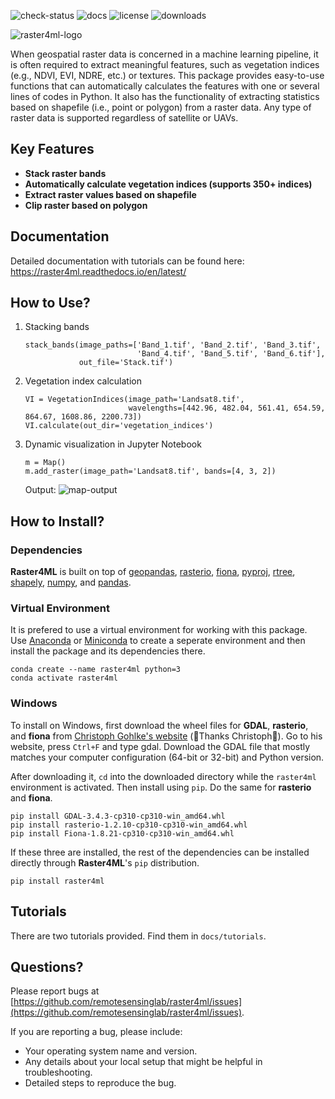 ![check-status](https://img.shields.io/github/checks-status/remotesensinglab/raster4ml/master)
![docs](https://img.shields.io/readthedocs/raster4ml)
![license](https://img.shields.io/github/license/remotesensinglab/raster4ml)
![downloads](https://img.shields.io/github/downloads/remotesensinglab/raster4ml/total)



![raster4ml-logo](https://raw.githubusercontent.com/souravbhadra/raster4ml/master/docs/images/raster4ml_logo.png)

When geospatial raster data is concerned in a machine learning pipeline, it is often required to extract meaningful features, such as vegetation indices (e.g., NDVI, EVI, NDRE, etc.) or textures. This package provides easy-to-use functions that can automatically calculates the features with one or several lines of codes in Python. It also has the functionality of extracting statistics based on shapefile (i.e., point or polygon) from a raster data. Any type of raster data is supported regardless of satellite or UAVs.

## Key Features
- **Stack raster bands**
- **Automatically calculate vegetation indices (supports 350+ indices)**
- **Extract raster values based on shapefile**
- **Clip raster based on polygon**


## Documentation
Detailed documentation with tutorials can be found here: https://raster4ml.readthedocs.io/en/latest/

## How to Use?
1. Stacking bands
    ```
    stack_bands(image_paths=['Band_1.tif', 'Band_2.tif', 'Band_3.tif',
                             'Band_4.tif', 'Band_5.tif', 'Band_6.tif'],
                out_file='Stack.tif')
    ```
2. Vegetation index calculation
    ```
    VI = VegetationIndices(image_path='Landsat8.tif',
                           wavelengths=[442.96, 482.04, 561.41, 654.59, 864.67, 1608.86, 2200.73])
    VI.calculate(out_dir='vegetation_indices')
    ```
2. Dynamic visualization in Jupyter Notebook
    ```
    m = Map()
    m.add_raster(image_path='Landsat8.tif', bands=[4, 3, 2])
    ```
    Output:
    ![map-output](https://raw.githubusercontent.com/souravbhadra/raster4ml/master/docs/images/map_output.png)

## How to Install?
### Dependencies
**Raster4ML** is built on top of [geopandas](https://geopandas.org/en/stable/), [rasterio](https://rasterio.readthedocs.io/en/latest/), [fiona](https://github.com/Toblerity/Fiona), [pyproj](https://pyproj4.github.io/pyproj/stable/), [rtree](https://github.com/Toblerity/rtree), [shapely](https://shapely.readthedocs.io/en/stable/manual.html), [numpy](https://numpy.org/), and [pandas](https://pandas.pydata.org/).

### Virtual Environment
It is prefered to use a virtual environment for working with this package. Use [Anaconda](https://www.anaconda.com/) or [Miniconda](https://docs.conda.io/en/latest/miniconda.html) to create a seperate environment and then install the package and its dependencies there.
```
conda create --name raster4ml python=3
conda activate raster4ml
```

### Windows
To install on Windows, first download the wheel files for **GDAL**, **rasterio**, and **fiona** from [Christoph Gohlke's website](https://www.lfd.uci.edu/~gohlke/pythonlibs/) (🤗Thanks Christoph🤗). Go to his website, press <code>Ctrl+F</code> and type gdal. Download the GDAL file that mostly matches your computer configuration (64-bit or 32-bit) and Python version.

After downloading it, <code>cd</code> into the downloaded directory while the <code>raster4ml</code> environment is activated. Then install using <code>pip</code>. Do the same for **rasterio** and **fiona**.
```
pip install GDAL‑3.4.3‑cp310‑cp310‑win_amd64.whl
pip install rasterio‑1.2.10‑cp310‑cp310‑win_amd64.whl
pip install Fiona‑1.8.21‑cp310‑cp310‑win_amd64.whl
```
If these three are installed, the rest of the dependencies can be installed directly through **Raster4ML**'s <code>pip</code> distribution.
```
pip install raster4ml
```

## Tutorials
There are two tutorials provided. Find them in ``docs/tutorials``.

## Questions?
Please report bugs at [https://github.com/remotesensinglab/raster4ml/issues](https://github.com/remotesensinglab/raster4ml/issues).

If you are reporting a bug, please include:

* Your operating system name and version.
* Any details about your local setup that might be helpful in troubleshooting.
* Detailed steps to reproduce the bug.